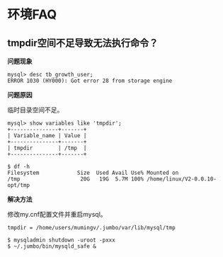 # 环境FAQ

## tmpdir空间不足导致无法执行命令？

**问题现象**

```
mysql> desc tb_growth_user;
ERROR 1030 (HY000): Got error 28 from storage engine
```

**问题原因**

临时目录空间不足。

```
mysql> show variables like 'tmpdir';
+---------------+-------+
| Variable_name | Value |
+---------------+-------+
| tmpdir        | /tmp  |
+---------------+-------+
```
```
$ df -h
Filesystem            Size  Used Avail Use% Mounted on
/tmp                   20G   19G  5.7M 100% /home/linux/V2-0.0.10-opt/tmp
```

**解决方法**

修改my.cnf配置文件并重启mysql。

```
tmpdir = /home/users/mumingv/.jumbo/var/lib/mysql/tmp
```
```
$ mysqladmin shutdown -uroot -pxxx
$ ~/.jumbo/bin/mysqld_safe &
```


